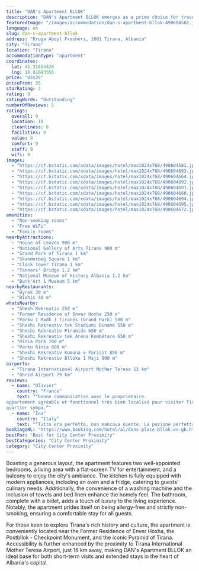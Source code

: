 ```yaml
---
title: "DAN's Apartment BLLOK"
description: "DAN's Apartment BLLOK emerges as a prime choice for travelers seeking the comfort of home with the convenience of a central location in Tirana."
featuredImage: "/images/accommodation/dan-s-apartment-bllok-490604581.jpg"
language: en
slug: dan-s-apartment-bllok
address: "Rruga Abdyl Frashëri, 1001 Tirana, Albania"
city: "Tirana"
location: "Tirana"
accommodationType: "apartment"
coordinates:
  lat: 41.31854426
  lng: 19.81693556
price: "US$35"
priceFrom: 35
starRating: 3
rating: 9
ratingWords: "Outstanding"
numberOfReviews: 5
ratings:
  overall: 9
  location: 10
  cleanliness: 8
  facilities: 9
  value: 9
  comfort: 9
  staff: 9
  wifi: 0
images:
  - "https://cf.bstatic.com/xdata/images/hotel/max1024x768/490604581.jpg?k=efd8b94b270f8ff160b56a270240606bf8033fd8b36331ea25b41294b27c15bf&o=&hp=1"
  - "https://cf.bstatic.com/xdata/images/hotel/max1024x768/490604693.jpg?k=f0fdb131d80af33d56f6a9ca41ad42b7ae9cb2c166c2cc1166e8528c008de8b8&o=&hp=1"
  - "https://cf.bstatic.com/xdata/images/hotel/max1024x768/490604664.jpg?k=b16f93267821c0ca42f94bfd918698ea83f477e9587128f3e4d612975313698c&o=&hp=1"
  - "https://cf.bstatic.com/xdata/images/hotel/max1024x768/490604692.jpg?k=d6051d57915c3e7e0d697257917b7dbcf54416a4357d164b9ed714affa4636f0&o=&hp=1"
  - "https://cf.bstatic.com/xdata/images/hotel/max1024x768/490604691.jpg?k=6d9836a45c21a50824aa2aa50ff689496e4caa2a25db9e170a18c0f43e1a46ae&o=&hp=1"
  - "https://cf.bstatic.com/xdata/images/hotel/max1024x768/490604660.jpg?k=d26dc131afd7889f0fb7f3d06b206eb0d233dfa6885f2fbf67301d3cfb873ffe&o=&hp=1"
  - "https://cf.bstatic.com/xdata/images/hotel/max1024x768/490604694.jpg?k=69ed974c9dce2489340fc954ac4dde69716251130ca001bffdf633fef07daf4c&o=&hp=1"
  - "https://cf.bstatic.com/xdata/images/hotel/max1024x768/490604695.jpg?k=e9bcd2ec815201eb566983af0d2787d159e86e8d1e0b39a4d7316a1c96025c88&o=&hp=1"
  - "https://cf.bstatic.com/xdata/images/hotel/max1024x768/490604672.jpg?k=e60cf7813614b7061ba14ba61956d3b9c4898c17f1f6fe763cdc2e9f503b03bc&o=&hp=1"
amenities:
  - "Non-smoking rooms"
  - "Free WiFi"
  - "Family rooms"
nearbyAttractions:
  - "House of Leaves 900 m"
  - "National Gallery of Arts Tirana 900 m"
  - "Grand Park of Tirana 1 km"
  - "Skanderbeg Square 1 km"
  - "Clock Tower Tirana 1 km"
  - "Tanners' Bridge 1.2 km"
  - "National Museum of History Albania 1.2 km"
  - "Bunk'Art 1 Museum 5 km"
nearbyRestaurants:
  - "Byrek 30 m"
  - "Rixhis 40 m"
whatsNearby:
  - "Shesh Rekreativ 250 m"
  - "Former Residence of Enver Hoxha 250 m"
  - "Parku I Madh I Tiranës (Grand Park) 500 m"
  - "Sheshi Rekreativ tek Stadiumi Dinamo 550 m"
  - "Sheshi Rekreativ Piramida 650 m"
  - "Sheshi Rekreativ tek Arena Kombëtare 650 m"
  - "Rinia Park 700 m"
  - "Parku Rinia 800 m"
  - "Sheshi Rekreativ Komuna e Parisit 850 m"
  - "Sheshi Rekreativ Blloku 1 Maji 900 m"
airports:
  - "Tirana International Airport Mother Teresa 12 km"
  - "Ohrid Airport 79 km"
reviews:
  - name: "Olivier"
    country: "France"
    text: "“bonne communication avec le propriétaire.
appartement agréable et fonctionnel très bien localisé pour visiter Tirana.
quartier sympa.”"
  - name: "Ina"
    country: "Italy"
    text: "“Tutto era perfetto, non mancava niente. La pozione perfetta vicino ai bar restorant posti belli da visitare. Vini il ragazzo che gestisce l’appartamento è molto disponibile, per qualsiasi cosa mi ha risposto le mie domande. Tornerò ancora.”"
bookingURL: "https://www.booking.com/hotel/al/dans-place-bllok.en-gb.html?aid=8035640"
bestFor: "Best for City Center Proximity"
bestCategories: "City Center Proximity"
category: "City Center Proximity"
---
```


Boasting a generous layout, the apartment features two well-appointed bedrooms, a living area with a flat-screen TV for entertainment, and a balcony to enjoy the city's ambiance. The kitchen is fully equipped with modern appliances, including an oven and a fridge, catering to guests' culinary needs. Additionally, the convenience of a washing machine and the inclusion of towels and bed linen enhance the homely feel. The bathroom, complete with a bidet, adds a touch of luxury to the living experience. Notably, the apartment prides itself on being allergy-free and strictly non-smoking, ensuring a comfortable stay for all guests.

For those keen to explore Tirana's rich history and culture, the apartment is conveniently located near the Former Residence of Enver Hoxha, the Postbllok - Checkpoint Monument, and the iconic Pyramid of Tirana. Accessibility is further enhanced by the proximity to Tirana International Mother Teresa Airport, just 16 km away, making DAN's Apartment BLLOK an ideal base for both short-term visits and extended stays in the heart of Albania's capital.